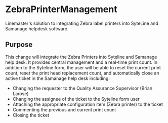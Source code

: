 # ZebraPrinterManagement
Linemaster's solution to integrating Zebra label printers into SyteLine and Samanage helpdesk software.

## Purpose
This change will integrate the Zebra Printers into Syteline and Samanage help desk. It provides central management and a real-time print count. In addition to the Syteline form, the user will be able to reset the current print count, reset the print head replacement count, and automatically close an active ticket in the Samanage help desk including:

- Changing the requester to the Quality Assurance Supervisor (Brian Larose)
- Changing the assignee of the ticket to the Syteline form user
- Attaching the appropriate configuration item (Zebra printer) to the ticket
- Commenting the previous and current print count
- Closing the ticket
